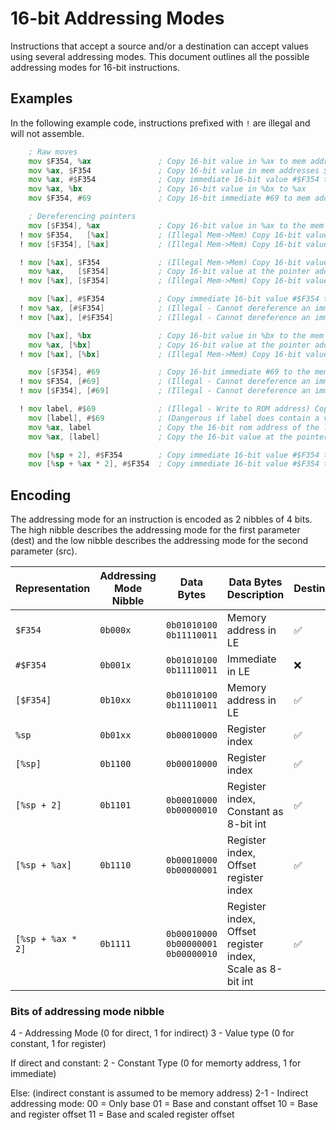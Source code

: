 # 16-bit Addressing Modes

Instructions that accept a source and/or a destination can accept values using several addressing modes.
This document outlines all the possible addressing modes for 16-bit instructions.

## Examples

In the following example code, instructions prefixed with `!` are illegal and will not assemble.

```asm
    ; Raw moves
    mov $F354, %ax               ; Copy 16-bit value in %ax to mem address $F354-F355
    mov %ax, $F354               ; Copy 16-bit value in mem addresses $F354-F355 to %ax
    mov %ax, #$F354              ; Copy immediate 16-bit value #$F354 to %ax
    mov %ax, %bx                 ; Copy 16-bit value in %bx to %ax
    mov $F354, #69               ; Copy 16-bit immediate #69 to mem address $F354-F355

    ; Dereferencing pointers
    mov [$F354], %ax             ; Copy 16-bit value in %ax to the mem address stored as a 16-bit pointer in $F354-F355
  ! mov $F354,   [%ax]           ; (Illegal Mem->Mem) Copy 16-bit value at the pointer address stored in %ax to the mem address $F354-F355
  ! mov [$F354], [%ax]           ; (Illegal Mem->Mem) Copy 16-bit value at the pointer address stored in %ax to the mem address stored as a 16-bit pointer in $F354-F355

  ! mov [%ax], $F354             ; (Illegal Mem->Mem) Copy 16-bit value in mem addresses $F354-F355 to the mem address stored as a 16-bit pointer in %ax
    mov %ax,   [$F354]           ; Copy 16-bit value at the pointer address stored in mem addresses $F354-F355 to %ax
  ! mov [%ax], [$F354]           ; (Illegal Mem->Mem) Copy 16-bit value at the pointer address stored in mem addresses $F354-F355 to the mem address stored as a 16-bit pointer in %ax

    mov [%ax], #$F354            ; Copy immediate 16-bit value #$F354 to the mem address stored as a 16-bit pointer %ax
  ! mov %ax, [#$F354]            ; (Illegal - Cannot dereference an immediate)
  ! mov [%ax], [#$F354]          ; (Illegal - Cannot dereference an immediate)

    mov [%ax], %bx               ; Copy 16-bit value in %bx to the mem address stored as a 16-bit pointer in %ax
    mov %ax, [%bx]               ; Copy 16-bit value at the pointer address stored in %bx to %ax
  ! mov [%ax], [%bx]             ; (Illegal Mem->Mem) Copy 16-bit value at the pointer address stored in %bx to the mem address stored as a 16-bit pointer in %ax

    mov [$F354], #69             ; Copy 16-bit immediate #69 to the mem address stored as a 16-bit pointer in $F354-F355
  ! mov $F354, [#69]             ; (Illegal - Cannot dereference an immediate)
  ! mov [$F354], [#69]           ; (Illegal - Cannot dereference an immediate)

  ! mov label, #$69              ; (Illegal - Write to ROM address) Copy the 16-bit immediate #$69 into the address of the label
    mov [label], #$69            ; (Dangerous if label does contain a valid ram address) Copy the 16-bit immediate #$69 into the mem address stored as a 16-bit pointer at the labels address in rom
    mov %ax, label               ; Copy the 16-bit rom address of the label into %ax
    mov %ax, [label]             ; Copy the 16-bit value at the pointer address stored in address of the label into %ax

    mov [%sp + 2], #$F354        ; Copy immediate 16-bit value #$F354 to the mem address computed by adding 2 to the stack pointer (%sp)
    mov [%sp + %ax * 2], #$F354  ; Copy immediate 16-bit value #$F354 to the mem address computed by adding 2 multiplied by the value in %ax to the stack pointer (%sp)
```

## Encoding

The addressing mode for an instruction is encoded as 2 nibbles of 4 bits.
The high nibble describes the addressing mode for the first parameter (dest) and the low nibble describes the addressing mode for the second parameter (src).

| Representation    | Addressing Mode Nibble | Data Bytes                             | Data Bytes Description                                    | Destination | Source |
| ----------------- | ---------------------- | -------------------------------------- | --------------------------------------------------------- | ----------- | ------ |
| `$F354`           | `0b000x`               | `0b01010100` `0b11110011`              | Memory address in LE                                      | ✅          | ✅     |
| `#$F354`          | `0b001x`               | `0b01010100` `0b11110011`              | Immediate in LE                                           | ❌          | ✅     |
| `[$F354]`         | `0b10xx`               | `0b01010100` `0b11110011`              | Memory address in LE                                      | ✅          | ✅     |
| `%sp`             | `0b01xx`               | `0b00010000`                           | Register index                                            | ✅          | ✅     |
| `[%sp]`           | `0b1100`               | `0b00010000`                           | Register index                                            | ✅          | ✅     |
| `[%sp + 2]`       | `0b1101`               | `0b00010000` `0b00000010`              | Register index, Constant as 8-bit int                     | ✅          | ✅     |
| `[%sp + %ax]`     | `0b1110`               | `0b00010000` `0b00000001`              | Register index, Offset register index                     | ✅          | ✅     |
| `[%sp + %ax * 2]` | `0b1111`               | `0b00010000` `0b00000001` `0b00000010` | Register index, Offset register index, Scale as 8-bit int | ✅          | ✅     |

### Bits of addressing mode nibble

4 - Addressing Mode (0 for direct, 1 for indirect)
3 - Value type (0 for constant, 1 for register)

If direct and constant:
2 - Constant Type (0 for memorty address, 1 for immediate)

Else: (indirect constant is assumed to be memory address)
2-1 - Indirect addressing mode:
00 = Only base
01 = Base and constant offset
10 = Base and register offset
11 = Base and scaled register offset
